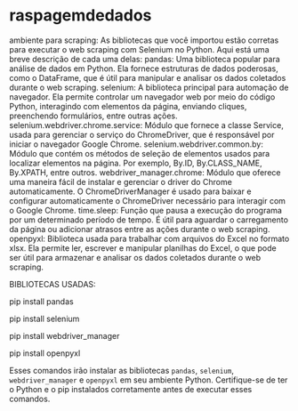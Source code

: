 # raspagemdedados
ambiente para scraping:
As bibliotecas que você importou estão corretas para executar o web scraping com Selenium no Python. Aqui está uma breve descrição de cada uma delas:
pandas: Uma biblioteca popular para análise de dados em Python. Ela fornece estruturas de dados poderosas, como o DataFrame, que é útil para manipular e analisar os dados coletados durante o web scraping.
selenium: A biblioteca principal para automação de navegador. Ela permite controlar um navegador web por meio do código Python, interagindo com elementos da página, enviando cliques, preenchendo formulários, entre outras ações.
selenium.webdriver.chrome.service: Módulo que fornece a classe Service, usada para gerenciar o serviço do ChromeDriver, que é responsável por iniciar o navegador Google Chrome.
selenium.webdriver.common.by: Módulo que contém os métodos de seleção de elementos usados para localizar elementos na página. Por exemplo, By.ID, By.CLASS_NAME, By.XPATH, entre outros.
webdriver_manager.chrome: Módulo que oferece uma maneira fácil de instalar e gerenciar o driver do Chrome automaticamente. O ChromeDriverManager é usado para baixar e configurar automaticamente o ChromeDriver necessário para interagir com o Google Chrome.
time.sleep: Função que pausa a execução do programa por um determinado período de tempo. É útil para aguardar o carregamento da página ou adicionar atrasos entre as ações durante o web scraping.
openpyxl: Biblioteca usada para trabalhar com arquivos do Excel no formato xlsx. Ela permite ler, escrever e manipular planilhas do Excel, o que pode ser útil para armazenar e analisar os dados coletados durante o web scraping.

BIBLIOTECAS USADAS:

pip install pandas

pip install selenium

pip install webdriver_manager

pip install openpyxl


Esses comandos irão instalar as bibliotecas `pandas`, `selenium`, `webdriver_manager` e `openpyxl` em seu ambiente Python. Certifique-se de ter o Python e o pip instalados corretamente antes de executar esses comandos.
